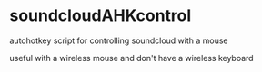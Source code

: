 # soundcloudAHKcontrol
autohotkey script for controlling soundcloud with a mouse

useful with a wireless mouse and don't have a wireless keyboard
